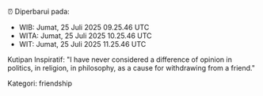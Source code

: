 ⏰ Diperbarui pada:
- WIB: Jumat, 25 Juli 2025 09.25.46 UTC
- WITA: Jumat, 25 Juli 2025 10.25.46 UTC
- WIT: Jumat, 25 Juli 2025 11.25.46 UTC

Kutipan Inspiratif:
"I have never considered a difference of opinion in politics, in religion, in philosophy, as a cause for withdrawing from a friend."


Kategori: friendship

